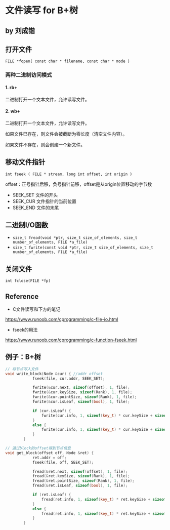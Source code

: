 # 文件读写 for B+树

## by 刘成锴



## 打开文件

`FILE *fopen( const char * filename, const char * mode )`

### 两种二进制访问模式

#### 1. rb+

二进制打开一个文本文件，允许读写文件。

#### 2. wb+

二进制打开一个文本文件，允许读写文件。

如果文件已存在，则文件会被截断为零长度（清空文件内容）。

如果文件不存在，则会创建一个新文件。



## 移动文件指针

`int fseek ( FILE * stream, long int offset, int origin )`

offset：正号指针后移，负号指针前移，offset是从origin位置移动的字节数

* SEEK_SET 文件的开头
* SEEK_CUR 文件指针的当前位置
* SEEK_END 文件的末尾



## 二进制I/O函数

* `size_t fread(void *ptr, size_t size_of_elements, size_t number_of_elements, FILE *a_file)`
* `size_t fwrite(const void *ptr, size_t size_of_elements, size_t number_of_elements, FILE *a_file) `



## 关闭文件

`int fclose(FILE *fp)`



## Reference

* C文件读写和下方的笔记

https://www.runoob.com/cprogramming/c-file-io.html

* fseek的用法

https://www.runoob.com/cprogramming/c-function-fseek.html



## 例子：B+树

```cpp
// 将节点写入文件
void write_block(Node &cur) { //addr offset
            fseek(file, cur.addr, SEEK_SET);

            fwrite(&cur.next, sizeof(offset), 1, file);
            fwrite(&cur.keySize, sizeof(Rank), 1, file);
            fwrite(&cur.pointSize, sizeof(Rank), 1, file);
            fwrite(&cur.isLeaf, sizeof(bool), 1, file);

            if (cur.isLeaf) {
                fwrite(cur.info, 1, sizeof(key_t) * cur.keySize + sizeof(value_t) * cur.pointSize, file);
            }
            else {
                fwrite(cur.info, 1, sizeof(key_t) * cur.keySize + sizeof(offset) * cur.pointSize, file);
            }
        }

// 通过block的offset得到节点信息
void get_block(offset off, Node &ret) {
            ret.addr = off;
            fseek(file, off, SEEK_SET);

            fread(&ret.next, sizeof(offset), 1, file);
            fread(&ret.keySize, sizeof(Rank), 1, file);
            fread(&ret.pointSize, sizeof(Rank), 1, file);
            fread(&ret.isLeaf, sizeof(bool), 1, file);

            if (ret.isLeaf) {
                fread(ret.info, 1, sizeof(key_t) * ret.keySize + sizeof(value_t) * ret.pointSize, file);
            }
            else {
                fread(ret.info, 1, sizeof(key_t) * ret.keySize + sizeof(offset) * ret.pointSize, file);
            }
        }
```




